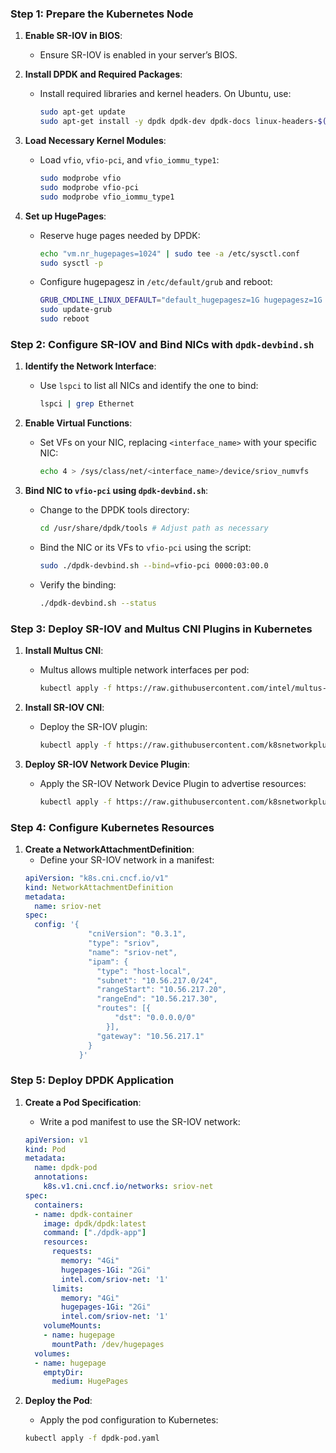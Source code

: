 ### Step 1: Prepare the Kubernetes Node

1. **Enable SR-IOV in BIOS**:
   - Ensure SR-IOV is enabled in your server’s BIOS.

2. **Install DPDK and Required Packages**:
   - Install required libraries and kernel headers. On Ubuntu, use:
     ```bash
     sudo apt-get update
     sudo apt-get install -y dpdk dpdk-dev dpdk-docs linux-headers-$(uname -r)
     ```

3. **Load Necessary Kernel Modules**:
   - Load `vfio`, `vfio-pci`, and `vfio_iommu_type1`:
     ```bash
     sudo modprobe vfio
     sudo modprobe vfio-pci
     sudo modprobe vfio_iommu_type1
     ```

4. **Set up HugePages**:
   - Reserve huge pages needed by DPDK:
     ```bash
     echo "vm.nr_hugepages=1024" | sudo tee -a /etc/sysctl.conf
     sudo sysctl -p
     ```
   - Configure hugepagesz in `/etc/default/grub` and reboot:
     ```bash
     GRUB_CMDLINE_LINUX_DEFAULT="default_hugepagesz=1G hugepagesz=1G hugepages=16"
     sudo update-grub
     sudo reboot
     ```

### Step 2: Configure SR-IOV and Bind NICs with `dpdk-devbind.sh`

1. **Identify the Network Interface**:
   - Use `lspci` to list all NICs and identify the one to bind:
     ```bash
     lspci | grep Ethernet
     ```

2. **Enable Virtual Functions**:
   - Set VFs on your NIC, replacing `<interface_name>` with your specific NIC:
     ```bash
     echo 4 > /sys/class/net/<interface_name>/device/sriov_numvfs
     ```

3. **Bind NIC to `vfio-pci` using `dpdk-devbind.sh`**:
   - Change to the DPDK tools directory:
     ```bash
     cd /usr/share/dpdk/tools # Adjust path as necessary
     ```
   - Bind the NIC or its VFs to `vfio-pci` using the script:
     ```bash
     sudo ./dpdk-devbind.sh --bind=vfio-pci 0000:03:00.0
     ```
   - Verify the binding:
     ```bash
     ./dpdk-devbind.sh --status
     ```

### Step 3: Deploy SR-IOV and Multus CNI Plugins in Kubernetes

1. **Install Multus CNI**:
   - Multus allows multiple network interfaces per pod:
     ```bash
     kubectl apply -f https://raw.githubusercontent.com/intel/multus-cni/master/images/multus-daemonset.yml
     ```

2. **Install SR-IOV CNI**:
   - Deploy the SR-IOV plugin:
     ```bash
     kubectl apply -f https://raw.githubusercontent.com/k8snetworkplumbingwg/sriov-cni/master/deployments/sriov-cni-daemonset.yaml
     ```

3. **Deploy SR-IOV Network Device Plugin**:
   - Apply the SR-IOV Network Device Plugin to advertise resources:
     ```bash
     kubectl apply -f https://raw.githubusercontent.com/k8snetworkplumbingwg/sriov-network-device-plugin/master/deployments/k8s-v1.16/sriovdp-daemonset.yaml
     ```

### Step 4: Configure Kubernetes Resources

1. **Create a NetworkAttachmentDefinition**:
   - Define your SR-IOV network in a manifest:
   ```yaml
   apiVersion: "k8s.cni.cncf.io/v1"
   kind: NetworkAttachmentDefinition
   metadata:
     name: sriov-net
   spec:
     config: '{
                 "cniVersion": "0.3.1",
                 "type": "sriov",
                 "name": "sriov-net",
                 "ipam": {
                   "type": "host-local",
                   "subnet": "10.56.217.0/24",
                   "rangeStart": "10.56.217.20",
                   "rangeEnd": "10.56.217.30",
                   "routes": [{
                       "dst": "0.0.0.0/0"
                     }],
                   "gateway": "10.56.217.1"
                 }
               }'
   ```

### Step 5: Deploy DPDK Application

1. **Create a Pod Specification**:
   - Write a pod manifest to use the SR-IOV network:
   ```yaml
   apiVersion: v1
   kind: Pod
   metadata:
     name: dpdk-pod
     annotations:
       k8s.v1.cni.cncf.io/networks: sriov-net
   spec:
     containers:
     - name: dpdk-container
       image: dpdk/dpdk:latest
       command: ["./dpdk-app"]
       resources:
         requests:
           memory: "4Gi"
           hugepages-1Gi: "2Gi"
           intel.com/sriov-net: '1'
         limits:
           memory: "4Gi"
           hugepages-1Gi: "2Gi"
           intel.com/sriov-net: '1'
       volumeMounts:
       - name: hugepage
         mountPath: /dev/hugepages
     volumes:
     - name: hugepage
       emptyDir:
         medium: HugePages
   ```

2. **Deploy the Pod**:
   - Apply the pod configuration to Kubernetes:
   ```bash
   kubectl apply -f dpdk-pod.yaml
   ```
